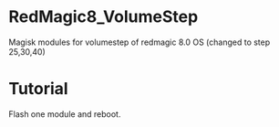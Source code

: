 # RedMagic8_VolumeStep
Magisk modules for volumestep of redmagic 8.0 OS (changed to step 25,30,40)
# Tutorial
Flash one module and reboot.
